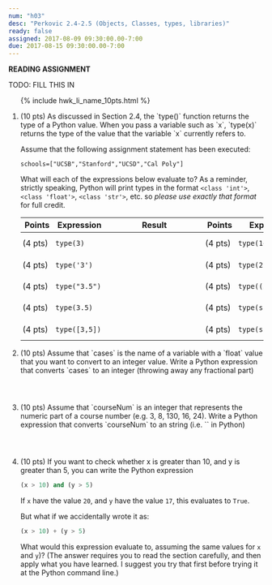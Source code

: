 ```yaml
---
num: "h03"
desc: "Perkovic 2.4-2.5 (Objects, Classes, types, libraries)"
ready: false
assigned: 2017-08-09 09:30:00.00-7:00
due: 2017-08-15 09:30:00.00-7:00
---
```


<b>READING ASSIGNMENT</b>

TODO: FILL THIS IN

<ol>

{% include hwk_li_name_10pts.html %}

<li markdown="1"> 
(10 pts) As discussed in Section&nbsp;2.4, the `type()` function returns the type of a Python value.
When you pass a variable such as `x`, `type(x)` returns the type of the value that the variable `x` currently refers to.

Assume that the following assignment statement has been executed:

```
schools=["UCSB","Stanford","UCSD","Cal Poly"]
```

What will each of the expressions below evaluate to?  As a reminder, strictly speaking, Python will print types in the format `<class 'int'>`, `<class 'float'>`, `<class 'str'>`, etc. so *please use exactly that format* for full credit.
<style>
div.bigger table * td { padding: 0.7em 3pt 0.7em 3pt; }
span.wide { padding: 0pt 4em 0pt 4em; }
</style>

<div class="bigger" markdown="1">

| Points  | Expression  | <span class="wide">Result</span> | Points  | Expression  | <span class="wide">Result</span> |
|---------|-------------|--------|---------|-------------|--------|
| (4 pts) | `type(3)` |        | (4 pts) | `type(1+2.5)`     |        |
| (4 pts) | `type('3')`    |        | (4 pts) | `type(2 * "3")`|        |
| (4 pts) | `type("3.5")`    |        | (4 pts) | `type((3,3))` |        |
| (4 pts) | `type(3.5)`    |        | (4 pts) | `type(schools)`  |        |
| (4 pts) | `type([3,5])`    |        | (4 pts) | `type(schools[0])`    |        |

</div>

<div class="pagebreak">
</div>

</li>



<li style="margin-bottom: 4em;" markdown="1"> (10 pts) Assume that `cases` is the name of a variable with a `float` value that you want to convert to an integer value.    Write a Python expression that converts `cases` to an integer (throwing away any fractional part)
</li>



<li style="margin-bottom: 4em;" markdown="1"> (10 pts) Assume that `courseNum` is an integer that represents the numeric part of a course number (e.g. 3, 8, 130, 16, 24).    Write a Python expression that converts `courseNum` to an string (i.e. `<class 'str'>` in Python)
</li>


<li style="margin-bottom: 4em;" markdown="1"> (10 pts) If you want to check whether x is greater than 10, and y is greater than 5, you can write the Python expression

```python
(x > 10) and (y > 5)
```

If `x` have the value `20`, and `y` have the value `17`, this evaluates to `True`.

But what if we accidentally wrote it as:

```python
(x > 10) + (y > 5)
```

What would this expression evaluate to, assuming the same values for `x` and `y`)?  (The answer requires you to read the section carefully, and then apply what you have learned.    I suggest you try that first before trying it at the Python command line.)

</li>

</ol>


